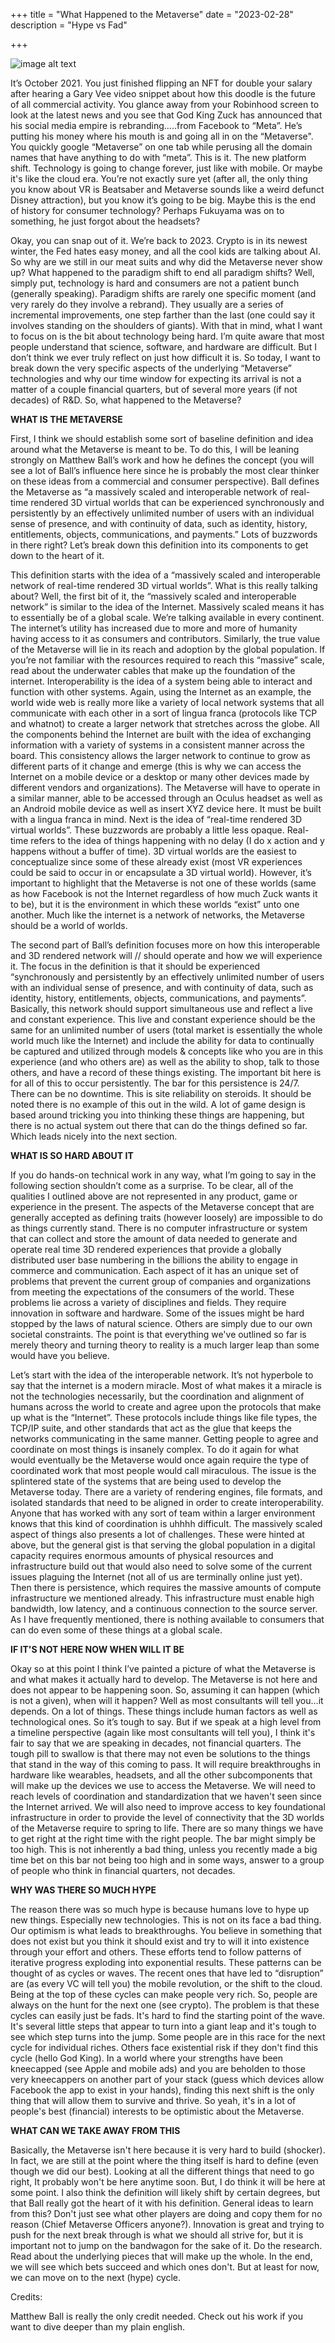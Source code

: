 +++
title = "What Happened to the Metaverse"
date = "2023-02-28"
description = "Hype vs Fad"

+++

![image alt text](/metaverse.png)

It’s October 2021. You just finished flipping an NFT for double your salary after hearing a Gary Vee video snippet about how this doodle is the future of all commercial activity. You glance away from your Robinhood screen to look at the latest news and you see that God King Zuck has announced that his social media empire is rebranding…..from Facebook to “Meta”. He’s putting his money where his mouth is and going all in on the “Metaverse". You quickly google “Metaverse” on one tab while perusing all the domain names that have anything to do with “meta”. This is it. The new platform shift. Technology is going to change forever, just like with mobile. Or maybe it's like the cloud era. You’re not exactly sure yet (after all, the only thing you know about VR is Beatsaber and Metaverse sounds like a weird defunct Disney attraction), but you know it’s going to be big. Maybe this is the end of history for consumer technology? Perhaps Fukuyama was on to something, he just forgot about the headsets?

Okay, you can snap out of it. We’re back to 2023. Crypto is in its newest winter, the Fed hates easy money, and all the cool kids are talking about AI. So why are we still in our meat suits and why did the Metaverse never show up? What happened to the paradigm shift to end all paradigm shifts? Well, simply put, technology is hard and consumers are not a patient bunch (generally speaking). Paradigm shifts are rarely one specific moment (and very rarely do they involve a rebrand). They usually are a series of incremental improvements, one step farther than the last (one could say it involves standing on the shoulders of giants). With that in mind, what I want to focus on is the bit about technology being hard. I’m quite aware that most people understand that science, software, and hardware are difficult. But I don’t think we ever truly reflect on just how difficult it is. So today, I want to break down the very specific aspects of the underlying “Metaverse” technologies and why our time window for expecting its arrival is not a matter of a couple financial quarters, but of several more years (if not decades) of R&D. So, what happened to the Metaverse?


**WHAT IS THE METAVERSE**

First, I think we should establish some sort of baseline definition and idea around what the Metaverse is meant to be. To do this, I will be leaning strongly on Matthew Ball’s work and how he defines the concept (you will see a lot of Ball’s influence here since he is probably the most clear thinker on these ideas from a commercial and consumer perspective). Ball defines the Metaverse as “a massively scaled and interoperable network of real-time rendered 3D virtual worlds that can be experienced synchronously and persistently by an effectively unlimited number of users with an individual sense of presence, and with continuity of data, such as identity, history, entitlements, objects, communications, and payments.” Lots of buzzwords in there right? Let’s break down this definition into its components to get down to the heart of it. 

This definition starts with the idea of a “massively scaled and interoperable network of real-time rendered 3D virtual worlds”. What is this really talking about? Well, the first bit of it, the  “massively scaled and interoperable network” is similar to the idea of the Internet. Massively scaled means it has to essentially be of a global scale. We’re talking available in every continent. The internet’s utility has increased due to more and more of humanity having access to it as consumers and contributors. Similarly, the true value of the Metaverse will lie in its reach and adoption by the global population. If you’re not familiar with the resources required to reach this “massive” scale, read about the underwater cables that make up the foundation of the internet. Interoperability is the idea of a system being able to interact and function with other systems. Again, using the Internet as an example, the world wide web is really more like a variety of local network systems that all communicate with each other in a sort of lingua franca (protocols like TCP and whatnot) to create a larger network that stretches across the globe. All the components behind the Internet are built with the idea of exchanging information with a variety of systems in a consistent manner across the board. This consistency allows the larger network to continue to grow as different parts of it change and emerge (this is why we can access the Internet on a mobile device or a desktop or many other devices made by different vendors and organizations). The Metaverse will have to operate in a similar manner, able to be accessed through an Oculus headset as well as an Android mobile device as well as insert XYZ device here. It must be built with a lingua franca in mind. Next is the idea of “real-time rendered 3D virtual worlds”. These buzzwords are probably a little less opaque. Real-time refers to the idea of things happening with no delay (I do x action and y happens without a buffer of time). 3D virtual worlds are the easiest to conceptualize since some of these already exist (most VR experiences could be said to occur in or encapsulate a 3D virtual world). However, it’s important to highlight that the Metaverse is not one of these worlds (same as how Facebook is not the Internet regardless of how much Zuck wants it to be), but it is the environment in which these worlds “exist” unto one another. Much like the internet is a network of networks, the Metaverse should be a world of worlds.

The second part of Ball’s definition focuses more on how this interoperable and 3D rendered network will // should operate and how we will experience it.  The focus in the definition is that it should be experienced “synchronously and persistently by an effectively unlimited number of users with an individual sense of presence, and with continuity of data, such as identity, history, entitlements, objects, communications, and payments”. Basically, this network should support simultaneous use and reflect a live and constant experience. This live and constant experience should be the same for an unlimited number of users (total market is essentially the whole world much like the Internet) and include the ability for data to continually be captured and utilized through models & concepts like who you are in this experience (and who others are) as well as the ability to shop, talk to those others, and have a record of these things existing. The important bit here is for all of this to occur persistently. The bar for this persistence is 24/7. There can be no downtime. This is site reliability on steroids. It should be noted there is no example of this out in the wild. A lot of game design is based around tricking you into thinking these things are happening, but there is no actual system out there that can do the things defined so far. Which leads nicely into the next section.
	

**WHAT IS SO HARD ABOUT IT**

If you do hands-on technical work in any way, what I’m going to say in the following section shouldn’t come as a surprise. To be clear, all of the qualities I outlined above are not represented in any product, game or experience in the present. The aspects of the Metaverse concept that are generally accepted as defining traits (however loosely) are impossible to do as things currently stand. There is no computer infrastructure or system that can collect and store the amount of data needed to generate and operate real time 3D rendered experiences that provide a globally distributed user base numbering in the billions the ability to engage in commerce and communication. Each aspect of it has an unique set of problems that prevent the current group of companies and organizations from meeting the expectations of the consumers of the world. These problems lie across a variety of disciplines and fields. They require innovation in software and hardware. Some of the issues might be hard stopped by the laws of natural science. Others are simply due to our own societal constraints. The point is that everything we've outlined so far is merely theory and turning theory to reality is a much larger leap than some would have you believe.

Let’s start with the idea of the interoperable network. It’s not hyperbole to say that the internet is a modern miracle. Most of what makes it a miracle is not the technologies necessarily, but the coordination and alignment of humans across the world to create and agree upon the protocols that make up what is the “Internet”. These protocols include things like file types, the TCP/IP suite, and other standards that act as the glue that keeps the networks communicating in the same manner. Getting people to agree and coordinate on most things is insanely complex. To do it again for what would eventually be the Metaverse would once again require the type of coordinated work that most people would call miraculous. The issue is the splintered state of the systems that are being used to develop the Metaverse today. There are a variety of rendering engines, file formats, and isolated standards that need to be aligned in order to create interoperability. Anyone that has worked with any sort of team within a larger environment knows that this kind of coordination is uhhhh difficult. The massively scaled aspect of things also presents a lot of challenges. These were hinted at above, but the general gist is that serving the global population in a digital capacity requires enormous amounts of physical resources and infrastructure build out that would also need to solve some of the current issues plaguing the Internet (not all of us are terminally online just yet). Then there is persistence, which requires the massive amounts of compute infrastructure we mentioned already. This infrastructure must enable high bandwidth, low latency, and a continuous connection to the source server. As I have frequently mentioned, there is nothing available to consumers that can do even some of these things at a global scale. 


**IF IT'S NOT HERE NOW WHEN WILL IT BE**

Okay so at this point I think I’ve painted a picture of what the Metaverse is and what makes it actually hard to develop. The Metaverse is not here and does not appear to be happening soon. So, assuming it can happen (which is not a given), when will it happen? 
Well as most consultants will tell you…it depends. On a lot of things. These things include human factors as well as technological ones. So it’s tough to say. But if we speak at a high level from a timeline perspective (again like most consultants will tell you), I think it's fair to say that we are speaking in decades, not financial quarters. The tough pill to swallow is that there may not even be solutions to the things that stand in the way of this coming to pass. It will require breakthroughs in hardware like wearables, headsets, and all the other subcomponents that will make up the devices we use to access the Metaverse. We will need to reach levels of coordination and standardization that we haven't seen since the Internet arrived. We will also need to improve access to key foundational infrastructure in order to provide the level of connectivity that the 3D worlds of the Metaverse require to spring to life. There are so many things we have to get right at the right time with the right people. The bar might simply be too high.
This is not inherently a bad thing, unless you recently made a big time bet on this bar not being too high and in some ways, answer to a group of people who think in financial quarters, not decades. 

**WHY WAS THERE SO MUCH HYPE**

The reason there was so much hype is because humans love to hype up new things. Especially new technologies. This is not on its face a bad thing. Our optimism is what leads to breakthroughs. You believe in something that does not exist but you think it should exist and try to will it into existence through your effort and others. These efforts tend to follow patterns of iterative progress exploding into exponential results. These patterns can be thought of as cycles or waves. The recent ones that have led to “disruption” are (as every VC will tell you) the mobile revolution, or the shift to the cloud. Being at the top of these cycles can make people very rich. So, people are always on the hunt for the next one (see crypto). The problem is that these cycles can easily just be fads. It's hard to find the starting point of the wave. It's several little steps that appear to turn into a giant leap and it's tough to see which step turns into the jump. Some people are in this race for the next cycle for individual riches. Others face existential risk if they don't find this cycle (hello God King). In a world where your strengths have been kneecapped (see Apple and mobile ads) and you are beholden to those very kneecappers on another part of your stack (guess which devices allow Facebook the app to exist in your hands), finding this next shift is the only thing that will allow them to survive and thrive. So yeah, it's in a lot of people's best (financial) interests to be optimistic about the Metaverse. 

**WHAT CAN WE TAKE AWAY FROM THIS**

Basically, the Metaverse isn't here because it is very hard to build (shocker). In fact, we are still at the point where the thing itself is hard to define (even though we did our best). Looking at all the different things that need to go right, It probably won't be here anytime soon. But, I do think it will be here at some point. I also think the definition will likely shift by certain degrees, but that Ball really got the heart of it with his definition. General ideas to learn from this? Don't just see what other players are doing and copy them for no reason (Chief Metaverse Officers anyone?). Innovation is great and trying to push for the next break through is what we should all strive for, but it is important not to jump on the bandwagon for the sake of it. Do the research. Read about the underlying pieces that will make up the whole. In the end, we will see which bets succeed and which ones don't. But at least for now, we can move on to the next (hype) cycle.



Credits:

Matthew Ball is really the only credit needed. Check out his work if you want to dive deeper than my plain english.
